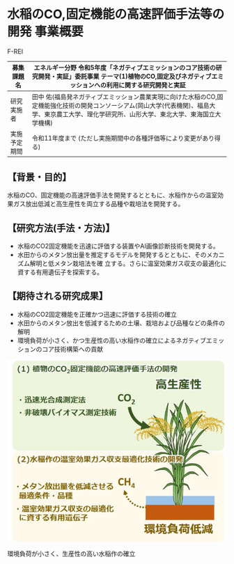 # 水稲のCO,固定機能の高速評価手法等の開発 事業概要

F-REI

| 募集課題名 | エネルギー分野 令和5年度「ネガティブエミッションのコア技術の研究開発・実証」委託事業 テーマ(1)植物のCO,固定及びネガティブエミッションへの利用に関する研究開発と実証 |
|---|---|
| 研究実施者 | 田中 佑(福島発ネガティブエミッション農業実現に向けた水稲のCO,固定機能強化技術の開発コンソーシアム(岡山大学(代表機関)、福島大学、東京農工大学、理化学研究所、山形大学、東北大学、東海国立大学機構) |
| 実施予定期間 | 令和11年度まで (ただし実施期間中の各種評価等により変更があり得る) |

## 【背景・目的】

水稲のCO、固定機能の高速評価手法を開発するとともに、水稲作からの温室効果ガス放出低減と高生産性を両立する品種や栽培法を開発する。

## 【研究方法(手法・方法)】

- 水稲のCO2固定機能を迅速に評価する装置やAI画像診断技術を開発する。
- 水田からのメタン放出量を推定するモデルを開発するとともに、そのメカニズム解明と低メタン栽培法を確 立する。さらに温室効果ガス収支の最適化に資する有用遺伝子を探索する。

## 【期待される研究成果】

- 水稲のCO2固定機能を正確かつ迅速に評価する技術の確立
- 水田からのメタン放出を低減するための土壌、栽培および品種などの条件の解明
- 環境負荷が小さく、かつ生産性の高い水稲作の確立によるネガティブエミッションのコア技術構築への貢献

![](_page_0_Figure_12.jpeg)

環境負荷が小さく、生産性の高い水稲作の確立
